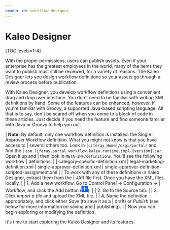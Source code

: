 ```yaml
---
header-id: workflow-designer
---
```


# Kaleo Designer

[TOC levels=1-4]

With the proper permissions, users can publish assets. Even if your enterprise
has the greatest employees in the world, many of the items they want to publish
must still be reviewed, for a variety of reasons. The Kaleo Designer lets you
design workflow definitions so your assets go through a review process before
publication.

With Kaleo Designer, you develop workflow definitions using a convenient drag
and drop user interface. You don't need to be familiar with writing XML
definitions by hand. Some of the features can be enhanced, however, if you're
familiar with Groovy, a supported Java-based scripting language. All that is to
say, don't be scared off when you come to a block of code in these articles.
Just decide if you need the feature and find someone familiar with Java or
Groovy to help you out.

| **Note:** By default, only one workflow definition is installed: the Single
| Approver Workflow definition. What you might not know is that you have access to
| several others too. Look in `[Liferay_Home]/osgi/portal/` and find the
| `com.liferay.portal.workflow.kaleo.runtime.impl-[version].jar`. Open it up and
| then look in `META-INF/definitions`. You'll see the following workflow
| definitions:
| 
|     category-specific-definition.xml
|     legal-marketing-definition.xml
|     single-approver-definition.xml
|     single-approver-definition-scripted-assignment.xml
| 
| To work with any of these definitions in Kaleo Designer, extract them from the
| JAR file first. Once you have the XML files locally,
| 
| 1.  Add a new workflow. Go to Control Panel &rarr; Configuration &rarr;
|     Workflow, and click the Add button (![Add](../../../images/icon-add.png)).
| 
| 2.  Go to the Source tab.
| 
| 3.  Click _import a file_ and upload the XML file.
| 
| 4.  Name the definition appropriately, and click either *Save* (to save it as a
|     draft) or *Publish* (see below for more information on saving and
|     publishing).
| 
| Now you can begin exploring or modifying the definition.

It's time to start exploring the Kaleo Designer and its features.
